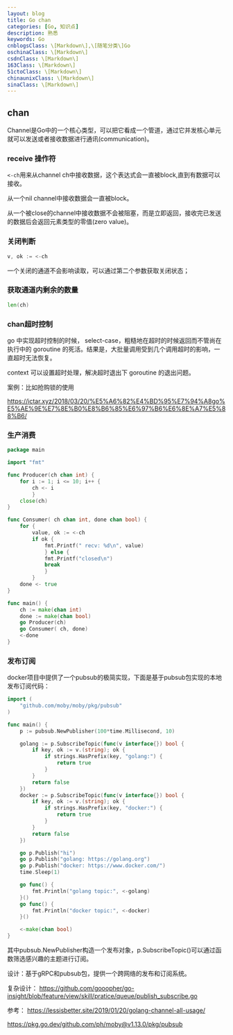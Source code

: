 ```yaml
---
layout: blog
title: Go chan
categories: [Go, 知识点]
description: 熟悉
keywords: Go
cnblogsClass: \[Markdown\],\[随笔分类\]Go
oschinaClass: \[Markdown\]
csdnClass: \[Markdown\]
163Class: \[Markdown\]
51ctoClass: \[Markdown\]
chinaunixClass: \[Markdown\]
sinaClass: \[Markdown\]
---
```


## chan

Channel是Go中的一个核心类型，可以把它看成一个管道，通过它并发核心单元就可以发送或者接收数据进行通讯(communication)。

### receive 操作符

`<-ch`用来从channel ch中接收数据，这个表达式会一直被block,直到有数据可以接收。

从一个nil channel中接收数据会一直被block。

从一个被close的channel中接收数据不会被阻塞，而是立即返回，接收完已发送的数据后会返回元素类型的零值(zero value)。

### 关闭判断

```go
v, ok := <-ch
```

一个关闭的通道不会影响读取，可以通过第二个参数获取关闭状态；

### 获取通道内剩余的数量

```go
len(ch)
```

### chan超时控制

go 中实现超时控制的时候， select-case，粗糙地在超时的时候返回而不管尚在执行中的 goroutine 的死活。结果是，大批量调用受到几个调用超时的影响，一直超时无法恢复。

context 可以设置超时处理，解决超时退出下 goroutine 的退出问题。


案例：比如抢购锁的使用

https://ictar.xyz/2018/03/20/%E5%A6%82%E4%BD%95%E7%94%A8go%E5%AE%9E%E7%8E%B0%E8%B6%85%E6%97%B6%E6%8E%A7%E5%88%B6/

### 生产消费

```go
package main

import "fmt"

func Producer(ch chan int) {
	for i := 1; i <= 10; i++ {
		ch <- i
		}
	close(ch)
}

func Consumer( ch chan int, done chan bool) {
	for {
		value, ok := <-ch
		if ok {
			fmt.Printf(" recv: %d\n", value)
			} else {
			fmt.Printf("closed\n")
			break
			}
		}
	done <- true
}

func main() {
	ch := make(chan int)
	done := make(chan bool)
	go Producer(ch)
	go Consumer( ch, done)
	<-done
}
```

### 发布订阅

docker项目中提供了一个pubsub的极简实现，下面是基于pubsub包实现的本地发布订阅代码：
```go
import (
    "github.com/moby/moby/pkg/pubsub"
)

func main() {
    p := pubsub.NewPublisher(100*time.Millisecond, 10)

    golang := p.SubscribeTopic(func(v interface{}) bool {
        if key, ok := v.(string); ok {
            if strings.HasPrefix(key, "golang:") {
                return true
            }
        }
        return false
    })
    docker := p.SubscribeTopic(func(v interface{}) bool {
        if key, ok := v.(string); ok {
            if strings.HasPrefix(key, "docker:") {
                return true
            }
        }
        return false
    })

    go p.Publish("hi")
    go p.Publish("golang: https://golang.org")
    go p.Publish("docker: https://www.docker.com/")
    time.Sleep(1)

    go func() {
        fmt.Println("golang topic:", <-golang)
    }()
    go func() {
        fmt.Println("docker topic:", <-docker)
    }()

    <-make(chan bool)
}
```
其中pubsub.NewPublisher构造一个发布对象，p.SubscribeTopic()可以通过函数筛选感兴趣的主题进行订阅。

设计：基于gRPC和pubsub包，提供一个跨网络的发布和订阅系统。

复杂设计：
https://github.com/gooopher/go-insight/blob/feature/view/skill/pratice/queue/publish_subscribe.go

参考：
https://lessisbetter.site/2019/01/20/golang-channel-all-usage/

https://pkg.go.dev/github.com/ph/moby@v1.13.0/pkg/pubsub




